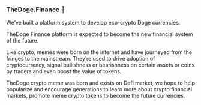 ### TheDoge.Finance 👋

We’ve built a platform system to develop eco-crypto Doge currencies.

TheDoge Finance platform is expected to become the new financial system of the future.

Like crypto, memes were born on the internet and have journeyed from the fringes to the mainstream. They’re used to drive adoption of cryptocurrency, signal bullishness or bearishness on certain assets or coins by traders and even boost the value of tokens.

TheDoge crypto meme was born and exists on Defi market, we hope to help popularize and encourage generations to learn more about crypto financial markets, promote meme crypto tokens to become the future currencies.
